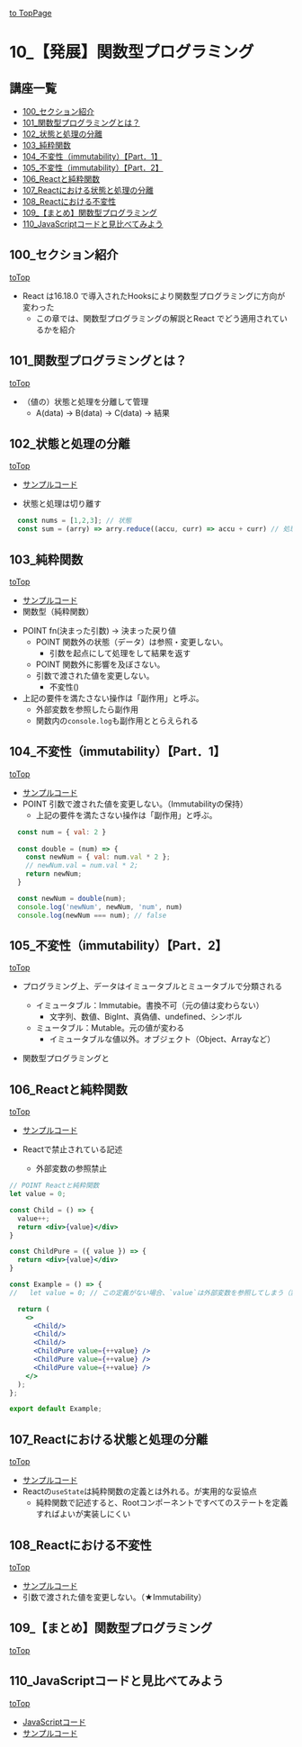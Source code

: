 [to TopPage](../README.md)

# 10_【発展】関数型プログラミング

## 講座一覧
- [100_セクション紹介](#100_セクション紹介)
- [101_関数型プログラミングとは？](#101_関数型プログラミングとは？)
- [102_状態と処理の分離](#102_状態と処理の分離)
- [103_純粋関数](#103_純粋関数)
- [104_不変性（immutability）【Part．1】](#104_不変性（immutability）【Part．1】)
- [105_不変性（immutability）【Part．2】](#105_不変性（immutability）【Part．2】)
- [106_Reactと純粋関数](#106_Reactと純粋関数)
- [107_Reactにおける状態と処理の分離](#107_Reactにおける状態と処理の分離)
- [108_Reactにおける不変性](#108_Reactにおける不変性)
- [109_【まとめ】関数型プログラミング](#109_【まとめ】関数型プログラミング)
- [110_JavaScriptコードと見比べてみよう](#110_JavaScriptコードと見比べてみよう)


## 100_セクション紹介
[toTop](#)

- React は16.18.0 で導入されたHooksにより関数型プログラミングに方向が変わった
  * この章では、関数型プログラミングの解説とReact でどう適用されているかを紹介

## 101_関数型プログラミングとは？
[toTop](#)

- （値の）状態と処理を分離して管理
  * A(data) -> B(data) -> C(data) -> 結果

## 102_状態と処理の分離
[toTop](#)

- [サンプルコード](./src/010_data_procedure/end/Example.js)

- 状態と処理は切り離す
```jsx
  const nums = [1,2,3]; // 状態
  const sum = (arry) => arry.reduce((accu, curr) => accu + curr) // 処理 -> (結果) -> 状態
```

## 103_純粋関数
[toTop](#)

- [サンプルコード](./src/020_pure_function/end/Example.js)
- 関数型（純粋関数）
* POINT fn(決まった引数) -> 決まった戻り値
  * POINT 関数外の状態（データ）は参照・変更しない。
    * 引数を起点にして処理をして結果を返す
  * POINT 関数外に影響を及ぼさない。
  * 引数で渡された値を変更しない。
    * 不変性()
* 上記の要件を満たさない操作は「副作用」と呼ぶ。
  * 外部変数を参照したら副作用
  * 関数内の`console.log`も副作用ととらえられる

## 104_不変性（immutability）【Part．1】
[toTop](#)

- [サンプルコード](./src/030_immutability/end/Example.js)
- POINT 引数で渡された値を変更しない。（Immutabilityの保持）
  * 上記の要件を満たさない操作は「副作用」と呼ぶ。
```jsx
  const num = { val: 2 }
  
  const double = (num) => {
    const newNum = { val: num.val * 2 };
    // newNum.val = num.val * 2;
    return newNum;
  }

  const newNum = double(num);
  console.log('newNum', newNum, 'num', num)
  console.log(newNum === num); // false
```

## 105_不変性（immutability）【Part．2】
[toTop](#)

- プログラミング上、データはイミュータブルとミュータブルで分類される
  * イミュータブル：Immutabie。書換不可（元の値は変わらない）
    * 文字列、数値、BigInt、真偽値、undefined、シンボル
  * ミュータブル：Mutable。元の値が変わる
    * イミュータブルな値以外。オブジェクト（Object、Arrayなど）

- 関数型プログラミングと

## 106_Reactと純粋関数
[toTop](#)

- [サンプルコード](./src/040_react_pure_fn/end/Example.js)

- Reactで禁止されている記述
  * 外部変数の参照禁止
```jsx
// POINT Reactと純粋関数
let value = 0;

const Child = () => {
  value++;
  return <div>{value}</div>
}

const ChildPure = ({ value }) => {
  return <div>{value}</div>
}

const Example = () => {
//   let value = 0; // この定義がない場合、`value`は外部変数を参照してしまう（禁止）

  return (
    <>
      <Child/>
      <Child/>
      <Child/>
      <ChildPure value={++value} />
      <ChildPure value={++value} />
      <ChildPure value={++value} />
    </>
  );
};

export default Example;
```

## 107_Reactにおける状態と処理の分離
[toTop](#)

- [サンプルコード](./src/050_react_data_procedure/end/Example.js)
- Reactの`useState`は純粋関数の定義とは外れる。が実用的な妥協点
  * 純粋関数で記述すると、Rootコンポーネントですべてのステートを定義すればよいが実装しにくい

## 108_Reactにおける不変性
[toTop](#)

- [サンプルコード](./src/060_react_immutability/end/Example.js)
- 引数で渡された値を変更しない。（★Immutability）

## 109_【まとめ】関数型プログラミング
[toTop](#)


## 110_JavaScriptコードと見比べてみよう
[toTop](#)

- [JavaScriptコード](./src/070_js_vs_react/start/Example.js)
- [サンプルコード](./src/070_js_vs_react/end/Example.js)
